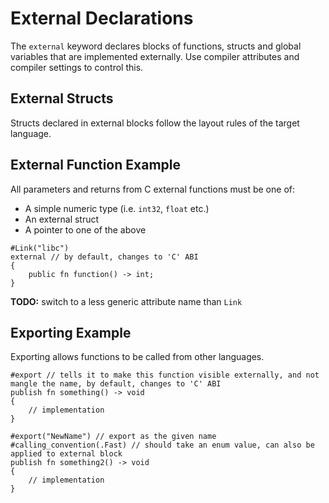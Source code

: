 # External Declarations

The `external` keyword declares blocks of functions, structs and global variables that are
implemented externally. Use compiler attributes and compiler settings to control this.

## External Structs

Structs declared in external blocks follow the layout rules of the target language.

## External Function Example

All parameters and returns from C external functions must be one of:

* A simple numeric type (i.e. `int32`, `float` etc.)
* An external struct
* A pointer to one of the above

```azoth
#Link("libc")
external // by default, changes to 'C' ABI
{
    public fn function() -> int;
}
```

**TODO:** switch to a less generic attribute name than `Link`

## Exporting Example

Exporting allows functions to be called from other languages.

```azoth
#export // tells it to make this function visible externally, and not mangle the name, by default, changes to 'C' ABI
publish fn something() -> void
{
    // implementation
}

#export("NewName") // export as the given name
#calling_convention(.Fast) // should take an enum value, can also be applied to external block
publish fn something2() -> void
{
    // implementation
}
```
